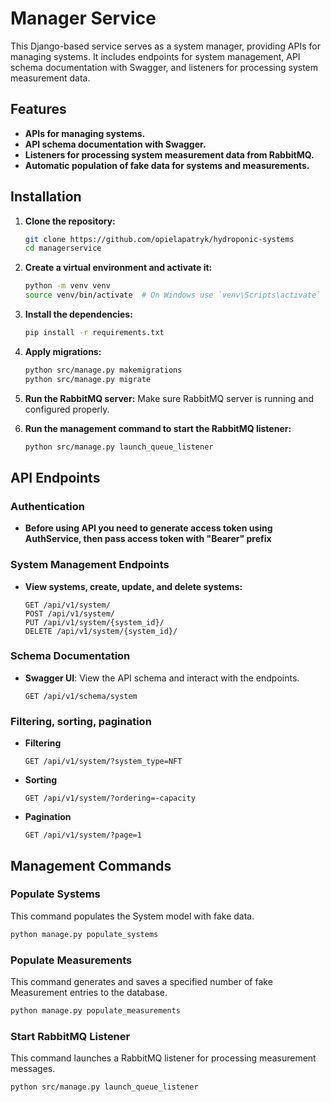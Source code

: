 # Manager Service

This Django-based service serves as a system manager, providing APIs for managing systems. It includes endpoints for system management, API schema documentation with Swagger, and listeners for processing system measurement data.

## Features

- **APIs for managing systems.**
- **API schema documentation with Swagger.**
- **Listeners for processing system measurement data from RabbitMQ.**
- **Automatic population of fake data for systems and measurements.**

## Installation

1. **Clone the repository:**
    ```bash
    git clone https://github.com/opielapatryk/hydroponic-systems
    cd managerservice
    ```

2. **Create a virtual environment and activate it:**
    ```bash
    python -m venv venv
    source venv/bin/activate  # On Windows use `venv\Scripts\activate`
    ```

3. **Install the dependencies:**
    ```bash
    pip install -r requirements.txt
    ```


4. **Apply migrations:**
    ```bash
    python src/manage.py makemigrations
    python src/manage.py migrate
    ```

5. **Run the RabbitMQ server:**
    Make sure RabbitMQ server is running and configured properly.

6. **Run the management command to start the RabbitMQ listener:**
    ```bash
    python src/manage.py launch_queue_listener
    ```

## API Endpoints

### Authentication

- **Before using API you need to generate access token using AuthService, then pass access token with "Bearer" prefix**

### System Management Endpoints

- **View systems, create, update, and delete systems:**
  ```
  GET /api/v1/system/
  POST /api/v1/system/
  PUT /api/v1/system/{system_id}/
  DELETE /api/v1/system/{system_id}/
  ```


### Schema Documentation

- **Swagger UI**: View the API schema and interact with the endpoints.
  ```
  GET /api/v1/schema/system
  ```
  
### Filtering, sorting, pagination

- **Filtering**
  ```
  GET /api/v1/system/?system_type=NFT
  ```

- **Sorting**
  ```
  GET /api/v1/system/?ordering=-capacity
  ```

- **Pagination**
  ```
  GET /api/v1/system/?page=1
  ```

## Management Commands

### Populate Systems

This command populates the System model with fake data.

```bash
python manage.py populate_systems
```

### Populate Measurements

This command generates and saves a specified number of fake Measurement entries to the database.

```bash
python manage.py populate_measurements
```

### Start RabbitMQ Listener

This command launches a RabbitMQ listener for processing measurement messages.

```bash
python src/manage.py launch_queue_listener
```